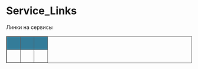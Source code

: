 # Service_Links
Линки на сервисы

<style>
  table.iksweb{
	width: 100%;
	border-collapse:collapse;
	border-spacing:0;
	height: auto;
}
table.iksweb,table.iksweb td, table.iksweb th {
	border: 1px solid #595959;
}
table.iksweb td,table.iksweb th {
	padding: 3px;
	width: 30px;
	height: 35px;
}
table.iksweb th {
	background: #347c99; 
	color: #fff; 
	font-weight: normal;
}
</style>
<center>
  <table class="iksweb">
	<tbody>
		<tr>
			<th></th>
			<th></th>
			<th></th>
		</tr>
		<tr>
			<td></td>
			<td></td>
			<td></td>
		</tr>
</center>
